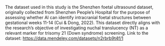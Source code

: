 The dataset used in this study is the Shenzhen foetal ultrasound dataset, originally collected from Shenzhen People’s Hospital for the purpose of assessing whether AI can identify intracranial foetal structures between gestational weeks 11-14 (Cui & Dong, 2022). This dataset directly aligns with the research’s objective of investigating nuchal translucency (NT) as a relevant marker for trisomy 21 (Down syndrome) screening.
Link to the dataset: https://data.mendeley.com/datasets/n2rbrb9t4f/1
